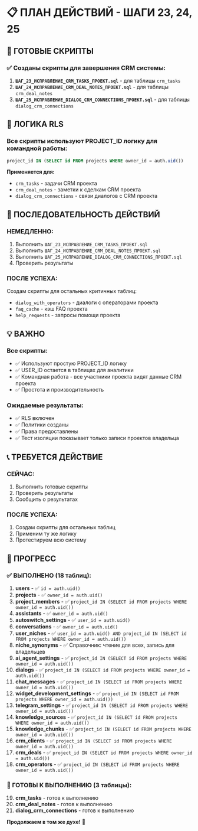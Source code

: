 # 📋 ПЛАН ДЕЙСТВИЙ - ШАГИ 23, 24, 25

## 🎯 ГОТОВЫЕ СКРИПТЫ

### ✅ Созданы скрипты для завершения CRM системы:

1. **`ШАГ_23_ИСПРАВЛЕНИЕ_CRM_TASKS_ПРОЕКТ.sql`** - для таблицы `crm_tasks`
2. **`ШАГ_24_ИСПРАВЛЕНИЕ_CRM_DEAL_NOTES_ПРОЕКТ.sql`** - для таблицы `crm_deal_notes`
3. **`ШАГ_25_ИСПРАВЛЕНИЕ_DIALOG_CRM_CONNECTIONS_ПРОЕКТ.sql`** - для таблицы `dialog_crm_connections`

## 🔧 ЛОГИКА RLS

### Все скрипты используют **PROJECT_ID логику** для командной работы:
```sql
project_id IN (SELECT id FROM projects WHERE owner_id = auth.uid())
```

**Применяется для:**
- `crm_tasks` - задачи CRM проекта
- `crm_deal_notes` - заметки к сделкам CRM проекта
- `dialog_crm_connections` - связи диалогов с CRM проекта

## 🚀 ПОСЛЕДОВАТЕЛЬНОСТЬ ДЕЙСТВИЙ

### НЕМЕДЛЕННО:
1. Выполнить `ШАГ_23_ИСПРАВЛЕНИЕ_CRM_TASKS_ПРОЕКТ.sql`
2. Выполнить `ШАГ_24_ИСПРАВЛЕНИЕ_CRM_DEAL_NOTES_ПРОЕКТ.sql`
3. Выполнить `ШАГ_25_ИСПРАВЛЕНИЕ_DIALOG_CRM_CONNECTIONS_ПРОЕКТ.sql`
4. Проверить результаты

### ПОСЛЕ УСПЕХА:
Создам скрипты для остальных критичных таблиц:
- `dialog_with_operators` - диалоги с операторами проекта
- `faq_cache` - кэш FAQ проекта
- `help_requests` - запросы помощи проекта

## 💡 ВАЖНО

### **Все скрипты:**
- ✅ Используют простую PROJECT_ID логику
- ✅ USER_ID остается в таблицах для аналитики
- ✅ Командная работа - все участники проекта видят данные CRM проекта
- ✅ Простота и производительность

### **Ожидаемые результаты:**
- ✅ RLS включен
- ✅ Политики созданы
- ✅ Права предоставлены
- ✅ Тест изоляции показывает только записи проектов владельца

## 📞 ТРЕБУЕТСЯ ДЕЙСТВИЕ

### **СЕЙЧАС:**
1. Выполнить готовые скрипты
2. Проверить результаты
3. Сообщить о результатах

### **ПОСЛЕ УСПЕХА:**
1. Создам скрипты для остальных таблиц
2. Применим ту же логику
3. Протестируем всю систему

## 🎯 ПРОГРЕСС

### **✅ ВЫПОЛНЕНО (18 таблиц):**
1. **users** - ✅ `id = auth.uid()`
2. **projects** - ✅ `owner_id = auth.uid()`
3. **project_members** - ✅ `project_id IN (SELECT id FROM projects WHERE owner_id = auth.uid())`
4. **assistants** - ✅ `owner_id = auth.uid()`
5. **autoswitch_settings** - ✅ `user_id = auth.uid()`
6. **conversations** - ✅ `owner_id = auth.uid()`
7. **user_niches** - ✅ `user_id = auth.uid() AND project_id IN (SELECT id FROM projects WHERE owner_id = auth.uid())`
8. **niche_synonyms** - ✅ Справочник: чтение для всех, запись для владельцев
9. **ai_agent_settings** - ✅ `project_id IN (SELECT id FROM projects WHERE owner_id = auth.uid())`
10. **dialogs** - ✅ `project_id IN (SELECT id FROM projects WHERE owner_id = auth.uid())`
11. **chat_messages** - ✅ `project_id IN (SELECT id FROM projects WHERE owner_id = auth.uid())`
12. **widget_development_settings** - ✅ `project_id IN (SELECT id FROM projects WHERE owner_id = auth.uid())`
13. **telegram_settings** - ✅ `project_id IN (SELECT id FROM projects WHERE owner_id = auth.uid())`
14. **knowledge_sources** - ✅ `project_id IN (SELECT id FROM projects WHERE owner_id = auth.uid())`
15. **knowledge_chunks** - ✅ `project_id IN (SELECT id FROM projects WHERE owner_id = auth.uid())`
16. **crm_clients** - ✅ `project_id IN (SELECT id FROM projects WHERE owner_id = auth.uid())`
17. **crm_deals** - ✅ `project_id IN (SELECT id FROM projects WHERE owner_id = auth.uid())`
18. **crm_operators** - ✅ `project_id IN (SELECT id FROM projects WHERE owner_id = auth.uid())`

### **🎯 ГОТОВЫ К ВЫПОЛНЕНИЮ (3 таблицы):**
19. **crm_tasks** - готов к выполнению
20. **crm_deal_notes** - готов к выполнению
21. **dialog_crm_connections** - готов к выполнению

**Продолжаем в том же духе!** 🚀
